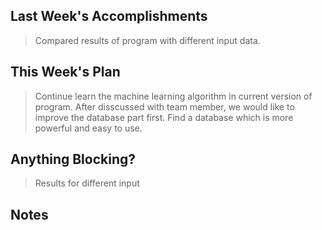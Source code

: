 ## Last Week's Accomplishments
> Compared results of program with different input data.

## This Week's Plan

> Continue learn the machine learning algorithm in current version of program.
> After disscussed with team member, we would like to improve the database part first.
> Find a database which is more powerful and easy to use.

## Anything Blocking?

> Results for different input

## Notes